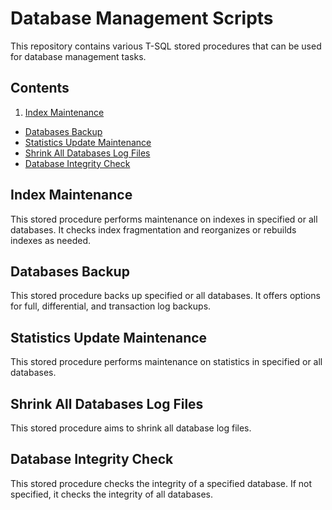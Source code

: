 # Database Management Scripts

This repository contains various T-SQL stored procedures that can be used for database management tasks.

## Contents

1. [Index Maintenance](001_IndexMaintenance.sql)
- [Databases Backup](002_DatabaseBackup.sql)
- [Statistics Update Maintenance](003_StatisticsMaintenance.sql)
- [Shrink All Databases Log Files](004_ShrinkAllLogFiles.sql)
- [Database Integrity Check](005_IntegrityCheck.sql)

## Index Maintenance

This stored procedure performs maintenance on indexes in specified or all databases. It checks index fragmentation and reorganizes or rebuilds indexes as needed.

## Databases Backup

This stored procedure backs up specified or all databases. It offers options for full, differential, and transaction log backups.

## Statistics Update Maintenance

This stored procedure performs maintenance on statistics in specified or all databases.

## Shrink All Databases Log Files

This stored procedure aims to shrink all database log files.

## Database Integrity Check

This stored procedure checks the integrity of a specified database. If not specified, it checks the integrity of all databases.
